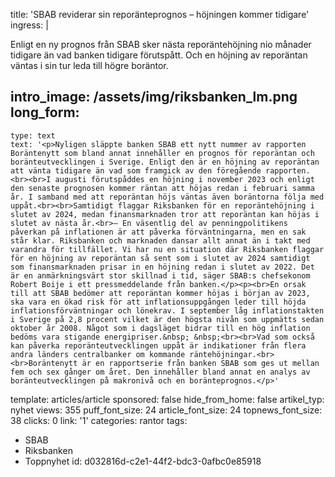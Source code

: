 title: 'SBAB reviderar sin reporänteprognos – höjningen kommer tidigare'
ingress: |
  <p>Enligt en ny prognos från SBAB sker nästa reporäntehöjning nio månader tidigare än vad banken tidigare förutspått. Och en höjning av reporäntan väntas i sin tur leda till högre boräntor.
  </p>
  
intro_image: /assets/img/riksbanken_lm.png
long_form:
  -
    type: text
    text: '<p>Nyligen släppte banken SBAB ett nytt nummer av rapporten Boräntenytt som bland annat innehåller en prognos för reporäntan och boränteutvecklingen i Sverige. Enligt den är en höjning av reporäntan att vänta tidigare än vad som framgick av den föregående rapporten.<br><br>I augusti förutspåddes en höjning i november 2023 och enligt den senaste prognosen kommer räntan att höjas redan i februari samma år. I samband med att reporäntan höjs väntas även boräntorna följa med uppåt.<br><br>Samtidigt flaggar Riksbanken för en reporäntehöjning i slutet av 2024, medan finansmarknaden tror att reporäntan kan höjas i slutet av nästa år.<br>– En väsentlig del av penningpolitikens påverkan på inflationen är att påverka förväntningarna, men en sak står klar. Riksbanken och marknaden dansar allt annat än i takt med varandra för tillfället. Vi har nu en situation där Riksbanken flaggar för en höjning av reporäntan så sent som i slutet av 2024 samtidigt som finansmarknaden prisar in en höjning redan i slutet av 2022. Det är en anmärkningsvärt stor skillnad i tid, säger SBAB:s chefsekonom Robert Boije i ett pressmeddelande från banken.</p><p><br>En orsak till att SBAB bedömer att reporäntan kommer höjas i början av 2023, ska vara en ökad risk för att inflationsuppgången leder till höjda inflationsförväntningar och lönekrav. I september låg inflationstakten i Sverige på 2,8 procent vilket är den högsta nivån som uppmätts sedan oktober år 2008. Något som i dagsläget bidrar till en hög inflation bedöms vara stigande energipriser.&nbsp; &nbsp;<br><br>Vad som också kan påverka reporänteutvecklingen uppåt är indikationer från flera andra länders centralbanker om kommande räntehöjningar.<br><br>Boräntenytt är en rapportserie från banken SBAB som ges ut mellan fem och sex gånger om året. Den innehåller bland annat en analys av boränteutvecklingen på makronivå och en boränteprognos.</p>'
template: articles/article
sponsored: false
hide_from_home: false
artikel_typ: nyhet
views: 355
puff_font_size: 24
article_font_size: 24
topnews_font_size: 38
clicks: 0
link: '1'
categories: rantor
tags:
  - SBAB
  - Riksbanken
  - Toppnyhet
id: d032816d-c2e1-44f2-bdc3-0afbc0e85918
